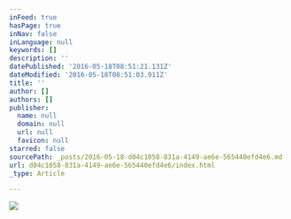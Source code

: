 ```yaml
---
inFeed: true
hasPage: true
inNav: false
inLanguage: null
keywords: []
description: ''
datePublished: '2016-05-18T08:51:21.131Z'
dateModified: '2016-05-18T08:51:03.911Z'
title: ''
author: []
authors: []
publisher:
  name: null
  domain: null
  url: null
  favicon: null
starred: false
sourcePath: _posts/2016-05-18-d04c1058-831a-4149-ae6e-565440efd4e6.md
url: d04c1058-831a-4149-ae6e-565440efd4e6/index.html
_type: Article

---
```

![](https://the-grid-user-content.s3-us-west-2.amazonaws.com/293b8178-abd4-43e2-af44-ded972fa15b5.jpg)